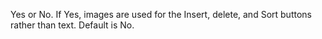 Yes or No. If Yes, images are used for the Insert, delete, and Sort buttons rather than text.
		Default is No.